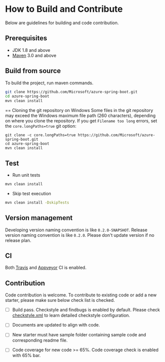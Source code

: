 # How to Build and Contribute
Below are guidelines for building and code contribution.

## Prerequisites
- JDK 1.8 and above
- [Maven](http://maven.apache.org/) 3.0 and above

## Build from source
To build the project, run maven commands.

```bash
git clone https://github.com/Microsoft/azure-spring-boot.git 
cd azure-spring-boot
mvn clean install
```
== Cloning the git repository on Windows
Some files in the git repository may exceed the Windows maximum file path (260 characters), depending on where you clone the repository. If you get `Filename too long` errors, set the `core.longPaths=true` git option:
```
git clone -c core.longPaths=true https://github.com/Microsoft/azure-spring-boot.git
cd azure-spring-boot
mvn clean install
```

## Test

- Run unit tests
```bash
mvn clean install
```

- Skip test execution
```bash
mvn clean install -DskipTests
```

## Version management
Developing version naming convention is like `0.2.0-SNAPSHOT`. Release version naming convention is like `0.2.0`. Please don't update version if no release plan. 

## CI
Both [Travis](https://travis-ci.org/Microsoft/azure-spring-boot) and [Appveyor](https://ci.appveyor.com/project/yungez/azure-spring-boot) CI is enabled.

## Contribution
Code contribution is welcome. To contribute to existing code or add a new starter, please make sure below check list is checked.
- [ ] Build pass. Checkstyle and findbugs is enabled by default. Please check [checkstyle.xml](config/checkstyle.xml) to learn detailed checkstyle configuration.
- [ ] Documents are updated to align with code.
- [ ] New starter must have sample folder containing sample code and corresponding readme file.
- [ ] Code coverage for new code >= 65%. Code coverage check is enabled with 65% bar.

